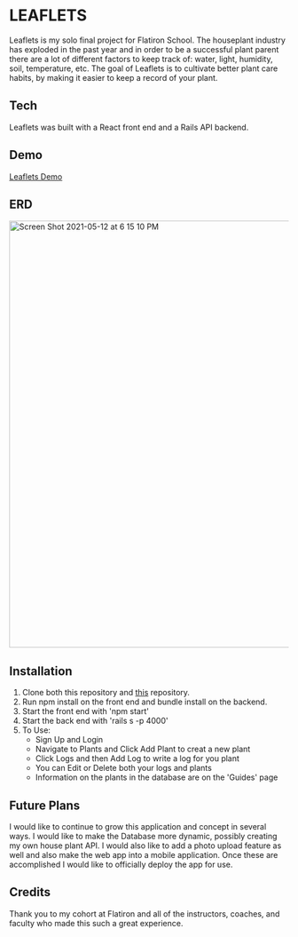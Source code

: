 # LEAFLETS

Leaflets is my solo final project for Flatiron School. The houseplant industry has exploded in the past year and in order to be a successful plant parent there are a lot of different factors to keep track of: water, light, humidity, soil, temperature, etc. The goal of Leaflets is to cultivate better plant care habits, by making it easier to keep a record of your plant.  

## Tech
Leaflets was built with a React front end and a Rails API backend. 

## Demo
[Leaflets Demo](https://youtu.be/y6MR5iHuZto)

## ERD
<img width="769" alt="Screen Shot 2021-05-12 at 6 15 10 PM" src="https://user-images.githubusercontent.com/73048932/118055581-00f7e880-b34e-11eb-9fd9-e10a70cb7545.png">

## Installation
1. Clone both this repository and [this](https://github.com/beendra/leaflets-back) repository.
2. Run npm install on the front end and bundle install on the backend.
3. Start the front end with 'npm start'
4. Start the back end with 'rails s -p 4000'
5. To Use:
    - Sign Up and Login
    - Navigate to Plants and Click Add Plant to creat a new plant
    - Click Logs and then Add Log to write a log for you plant
    - You can Edit or Delete both your logs and plants
    - Information on the plants in the database are on the 'Guides' page

## Future Plans
I would like to continue to grow this application and concept in several ways. I would like to make the Database more dynamic, possibly creating my own house plant API. I would also like to add a photo upload feature as well and also make the web app into a mobile application. Once these are accomplished I would like to officially deploy the app for use. 

## Credits
Thank you to my cohort at Flatiron and all of the instructors, coaches, and faculty who made this such a great experience. 
